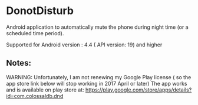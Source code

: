 DonotDisturb
============
Android application to automatically mute the phone during night time (or a scheduled time period).

Supported for Android version : 4.4 ( API version: 19) and higher

Notes:
------

WARNING: Unfortunately, I am not renewing my Google Play license ( so the app store link below will stop working in 2017 April or later)
The app works and is available on play store at: https://play.google.com/store/apps/details?id=com.colossaldb.dnd




